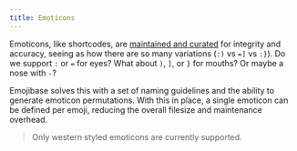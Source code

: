 ```yaml
---
title: Emoticons
---
```


Emoticons, like shortcodes, are
[maintained and curated](https://github.com/milesj/emojibase/blob/master/packages/generator/src/resources/emoticons.ts)
for integrity and accuracy, seeing as how there are so many variations (`:)` vs `=]` vs `:}`). Do we
support `:` or `=` for eyes? What about `)`, `]`, or `}` for mouths? Or maybe a nose with `-`?

Emojibase solves this with a set of naming guidelines and the ability to generate emoticon
permutations. With this in place, a single emoticon can be defined per emoji, reducing the overall
filesize and maintenance overhead.

> Only western styled emoticons are currently supported.
